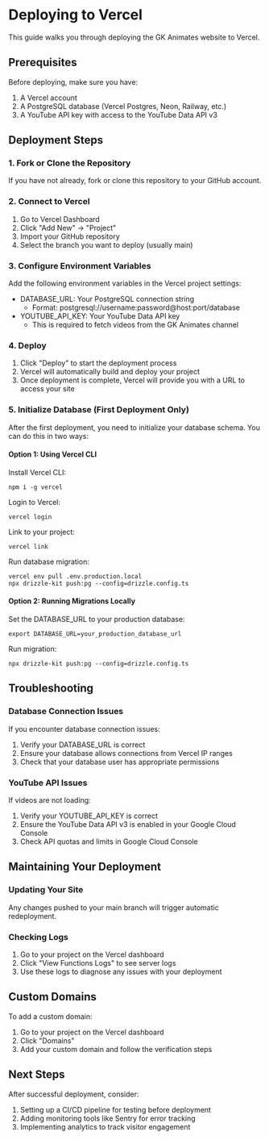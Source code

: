 # Deploying to Vercel

This guide walks you through deploying the GK Animates website to Vercel.

## Prerequisites

Before deploying, make sure you have:

1. A Vercel account
2. A PostgreSQL database (Vercel Postgres, Neon, Railway, etc.)
3. A YouTube API key with access to the YouTube Data API v3

## Deployment Steps

### 1. Fork or Clone the Repository

If you have not already, fork or clone this repository to your GitHub account.

### 2. Connect to Vercel

1. Go to Vercel Dashboard
2. Click "Add New" → "Project"
3. Import your GitHub repository
4. Select the branch you want to deploy (usually main)

### 3. Configure Environment Variables

Add the following environment variables in the Vercel project settings:

- DATABASE_URL: Your PostgreSQL connection string
  - Format: postgresql://username:password@host:port/database
- YOUTUBE_API_KEY: Your YouTube Data API key
  - This is required to fetch videos from the GK Animates channel

### 4. Deploy

1. Click "Deploy" to start the deployment process
2. Vercel will automatically build and deploy your project
3. Once deployment is complete, Vercel will provide you with a URL to access your site

### 5. Initialize Database (First Deployment Only)

After the first deployment, you need to initialize your database schema. You can do this in two ways:

#### Option 1: Using Vercel CLI

Install Vercel CLI:
```
npm i -g vercel
```

Login to Vercel:
```
vercel login
```

Link to your project:
```
vercel link
```

Run database migration:
```
vercel env pull .env.production.local
npx drizzle-kit push:pg --config=drizzle.config.ts
```

#### Option 2: Running Migrations Locally

Set the DATABASE_URL to your production database:
```
export DATABASE_URL=your_production_database_url
```

Run migration:
```
npx drizzle-kit push:pg --config=drizzle.config.ts
```

## Troubleshooting

### Database Connection Issues

If you encounter database connection issues:

1. Verify your DATABASE_URL is correct
2. Ensure your database allows connections from Vercel IP ranges
3. Check that your database user has appropriate permissions

### YouTube API Issues

If videos are not loading:

1. Verify your YOUTUBE_API_KEY is correct
2. Ensure the YouTube Data API v3 is enabled in your Google Cloud Console
3. Check API quotas and limits in Google Cloud Console

## Maintaining Your Deployment

### Updating Your Site

Any changes pushed to your main branch will trigger automatic redeployment.

### Checking Logs

1. Go to your project on the Vercel dashboard
2. Click "View Functions Logs" to see server logs
3. Use these logs to diagnose any issues with your deployment

## Custom Domains

To add a custom domain:

1. Go to your project on the Vercel dashboard
2. Click "Domains"
3. Add your custom domain and follow the verification steps

## Next Steps

After successful deployment, consider:

1. Setting up a CI/CD pipeline for testing before deployment
2. Adding monitoring tools like Sentry for error tracking
3. Implementing analytics to track visitor engagement